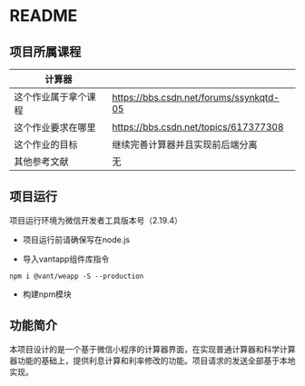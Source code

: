 # README

## 项目所属课程

| 计算器               |                                         |
| -------------------- | --------------------------------------- |
| 这个作业属于拿个课程 | https://bbs.csdn.net/forums/ssynkqtd-05 |
| 这个作业要求在哪里   | https://bbs.csdn.net/topics/617377308   |
| 这个作业的目标       | 继续完善计算器并且实现前后端分离        |
| 其他参考文献         | 无                                      |

## 项目运行

项目运行环境为微信开发者工具版本号（2.19.4）

* 项目运行前请确保写在node.js

* 导入vantapp组件库指令

```
npm i @vant/weapp -S --production
```

* 构建npm模块

## 功能简介

本项目设计的是一个基于微信小程序的计算器界面，在实现普通计算器和科学计算器功能的基础上，提供利息计算和利率修改的功能。项目请求的发送全部基于本地实现。